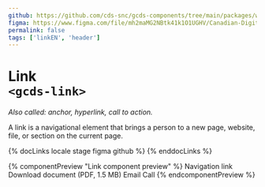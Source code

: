 ```yaml
---
github: https://github.com/cds-snc/gcds-components/tree/main/packages/web/src/components/gcds-link
figma: https://www.figma.com/file/mh2maMG2NBtk41k1O1UGHV/Canadian-Digital-Service%E2%80%A8---GC-Design-System?type=design&node-id=2646-8407&mode=design&t=Fc8G98RMn9FnseDi-0
permalink: false
tags: ['linkEN', 'header']
---
```


# Link <br>`<gcds-link>`

_Also called: anchor, hyperlink, call to action._

A link is a navigational element that brings a person to a new page, website, file, or section on the current page.

{% docLinks locale stage figma github %}
{% enddocLinks %}

{% componentPreview "Link component preview" %}
<gcds-link class="d-block mb-400" href="#">Navigation link</gcds-link>
<gcds-link class="d-block mb-400" href="download.pdf" download="file.pdf" type="application/pdf">Download document (PDF, 1.5 MB)</gcds-link>
<gcds-link class="d-block mb-400" href="mailto:test@test.com?subject=Test%20Email">Email</gcds-link>
<gcds-link class="d-block" href="tel:1234567890">Call</gcds-link>
{% endcomponentPreview %}
